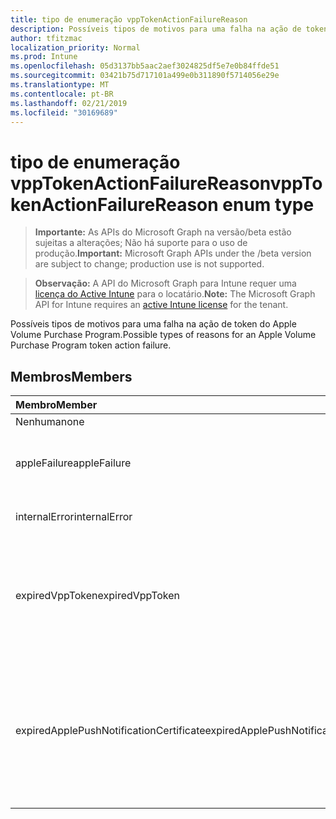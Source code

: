```yaml
---
title: tipo de enumeração vppTokenActionFailureReason
description: Possíveis tipos de motivos para uma falha na ação de token do Apple Volume Purchase Program.
author: tfitzmac
localization_priority: Normal
ms.prod: Intune
ms.openlocfilehash: 05d3137bb5aac2aef3024825df5e7e0b84ffde51
ms.sourcegitcommit: 03421b75d717101a499e0b311890f5714056e29e
ms.translationtype: MT
ms.contentlocale: pt-BR
ms.lasthandoff: 02/21/2019
ms.locfileid: "30169689"
---
```

# <a name="vpptokenactionfailurereason-enum-type"></a><span data-ttu-id="9901c-103">tipo de enumeração vppTokenActionFailureReason</span><span class="sxs-lookup"><span data-stu-id="9901c-103">vppTokenActionFailureReason enum type</span></span>

> <span data-ttu-id="9901c-104">**Importante:** As APIs do Microsoft Graph na versão/beta estão sujeitas a alterações; Não há suporte para o uso de produção.</span><span class="sxs-lookup"><span data-stu-id="9901c-104">**Important:** Microsoft Graph APIs under the /beta version are subject to change; production use is not supported.</span></span>

> <span data-ttu-id="9901c-105">**Observação:** A API do Microsoft Graph para Intune requer uma [licença do Active Intune](https://go.microsoft.com/fwlink/?linkid=839381) para o locatário.</span><span class="sxs-lookup"><span data-stu-id="9901c-105">**Note:** The Microsoft Graph API for Intune requires an [active Intune license](https://go.microsoft.com/fwlink/?linkid=839381) for the tenant.</span></span>

<span data-ttu-id="9901c-106">Possíveis tipos de motivos para uma falha na ação de token do Apple Volume Purchase Program.</span><span class="sxs-lookup"><span data-stu-id="9901c-106">Possible types of reasons for an Apple Volume Purchase Program token action failure.</span></span>

## <a name="members"></a><span data-ttu-id="9901c-107">Membros</span><span class="sxs-lookup"><span data-stu-id="9901c-107">Members</span></span>
|<span data-ttu-id="9901c-108">Membro</span><span class="sxs-lookup"><span data-stu-id="9901c-108">Member</span></span>|<span data-ttu-id="9901c-109">Valor</span><span class="sxs-lookup"><span data-stu-id="9901c-109">Value</span></span>|<span data-ttu-id="9901c-110">Descrição</span><span class="sxs-lookup"><span data-stu-id="9901c-110">Description</span></span>|
|:---|:---|:---|
|<span data-ttu-id="9901c-111">Nenhuma</span><span class="sxs-lookup"><span data-stu-id="9901c-111">none</span></span>|<span data-ttu-id="9901c-112">,0</span><span class="sxs-lookup"><span data-stu-id="9901c-112">0</span></span>|<span data-ttu-id="9901c-113">Nenhum.</span><span class="sxs-lookup"><span data-stu-id="9901c-113">None.</span></span>|
|<span data-ttu-id="9901c-114">appleFailure</span><span class="sxs-lookup"><span data-stu-id="9901c-114">appleFailure</span></span>|<span data-ttu-id="9901c-115">1</span><span class="sxs-lookup"><span data-stu-id="9901c-115">1</span></span>|<span data-ttu-id="9901c-116">Ocorreu um erro no serviço da Apple.</span><span class="sxs-lookup"><span data-stu-id="9901c-116">There was an error on Apple's service.</span></span>|
|<span data-ttu-id="9901c-117">internalError</span><span class="sxs-lookup"><span data-stu-id="9901c-117">internalError</span></span>|<span data-ttu-id="9901c-118">duas</span><span class="sxs-lookup"><span data-stu-id="9901c-118">2</span></span>|<span data-ttu-id="9901c-119">Ocorreu um erro interno.</span><span class="sxs-lookup"><span data-stu-id="9901c-119">There was an internal error.</span></span>|
|<span data-ttu-id="9901c-120">expiredVppToken</span><span class="sxs-lookup"><span data-stu-id="9901c-120">expiredVppToken</span></span>|<span data-ttu-id="9901c-121">3D</span><span class="sxs-lookup"><span data-stu-id="9901c-121">3</span></span>|<span data-ttu-id="9901c-122">Ocorreu um erro porque o token do Apple Volume Purchase Program expirou.</span><span class="sxs-lookup"><span data-stu-id="9901c-122">There was an error because the Apple Volume Purchase Program token was expired.</span></span>|
|<span data-ttu-id="9901c-123">expiredApplePushNotificationCertificate</span><span class="sxs-lookup"><span data-stu-id="9901c-123">expiredApplePushNotificationCertificate</span></span>|<span data-ttu-id="9901c-124">quatro</span><span class="sxs-lookup"><span data-stu-id="9901c-124">4</span></span>|<span data-ttu-id="9901c-125">Ocorreu um erro porque o certificado de notificação por push do Apple Volume Purchase Program expirou.</span><span class="sxs-lookup"><span data-stu-id="9901c-125">There was an error because the Apple Volume Purchase Program Push Notification certificate expired.</span></span>|




